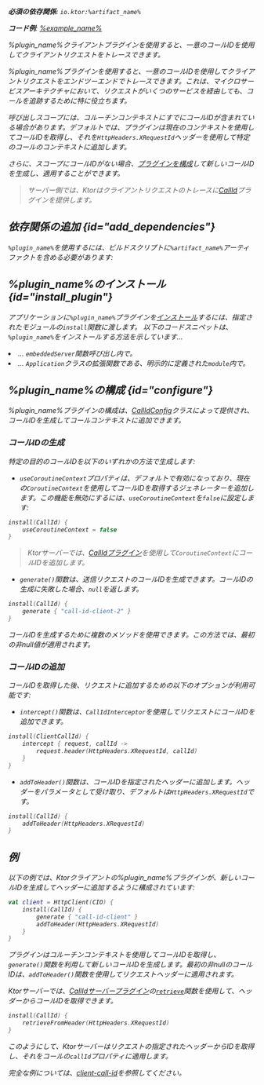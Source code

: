 [//]: # (title: Ktor Clientでのリクエストのトレース)

<show-structure for="chapter" depth="2"/>
<primary-label ref="client-plugin"/>

<var name="artifact_name" value="ktor-client-call-id"/>
<var name="package_name" value="io.ktor.client.plugins.callid"/>
<var name="plugin_name" value="CallId"/>

<tldr>
<p>
<b>必須の依存関係</b>: <code>io.ktor:%artifact_name%</code>
</p>
<var name="example_name" value="client-call-id"/>
<p>
    <b>コード例</b>:
    <a href="https://github.com/ktorio/ktor-documentation/tree/%ktor_version%/codeSnippets/snippets/%example_name%">
        %example_name%
    </a>
</p>
</tldr>

<link-summary>
%plugin_name%クライアントプラグインを使用すると、一意のコールIDを使用してクライアントリクエストをトレースできます。
</link-summary>

%plugin_name%プラグインを使用すると、一意のコールIDを使用してクライアントリクエストをエンドツーエンドでトレースできます。これは、マイクロサービスアーキテクチャにおいて、リクエストがいくつのサービスを経由しても、コールを追跡するために特に役立ちます。

呼び出しスコープには、コルーチンコンテキストにすでにコールIDが含まれている場合があります。デフォルトでは、プラグインは現在のコンテキストを使用してコールIDを取得し、それを`HttpHeaders.XRequestId`ヘッダーを使用して特定のコールのコンテキストに追加します。

さらに、スコープにコールIDがない場合、[プラグインを構成](#configure)して新しいコールIDを生成し、適用することができます。

> サーバー側では、Ktorはクライアントリクエストのトレースに[CallId](server-call-id.md)プラグインを提供します。

## 依存関係の追加 {id="add_dependencies"}

<p>
    <code>%plugin_name%</code>を使用するには、ビルドスクリプトに<code>%artifact_name%</code>アーティファクトを含める必要があります:
</p>
<Tabs group="languages">
    <TabItem title="Gradle (Kotlin)" group-key="kotlin">
        <code-block lang="Kotlin" code="            implementation(&quot;io.ktor:%artifact_name%:$ktor_version&quot;)"/>
    </TabItem>
    <TabItem title="Gradle (Groovy)" group-key="groovy">
        <code-block lang="Groovy" code="            implementation &quot;io.ktor:%artifact_name%:$ktor_version&quot;"/>
    </TabItem>
    <TabItem title="Maven" group-key="maven">
        <code-block lang="XML" code="            &lt;dependency&gt;&#10;                &lt;groupId&gt;io.ktor&lt;/groupId&gt;&#10;                &lt;artifactId&gt;%artifact_name%-jvm&lt;/artifactId&gt;&#10;                &lt;version&gt;${ktor_version}&lt;/version&gt;&#10;            &lt;/dependency&gt;"/>
    </TabItem>
</Tabs>

## %plugin_name%のインストール {id="install_plugin"}

<p>
    アプリケーションに<code>%plugin_name%</code>プラグインを<a href="#install">インストール</a>するには、指定された<Links href="/ktor/server-modules" summary="モジュールを使用すると、ルートをグループ化してアプリケーションを構造化できます。">モジュール</Links>の<code>install</code>関数に渡します。
    以下のコードスニペットは、<code>%plugin_name%</code>をインストールする方法を示しています...
</p>
<list>
    <li>
        ... <code>embeddedServer</code>関数呼び出し内で。
    </li>
    <li>
        ... <code>Application</code>クラスの拡張関数である、明示的に定義された<code>module</code>内で。
    </li>
</list>
<Tabs>
    <TabItem title="embeddedServer">
        <code-block lang="kotlin" code="            import io.ktor.server.engine.*&#10;            import io.ktor.server.netty.*&#10;            import io.ktor.server.application.*&#10;            import %package_name%.*&#10;&#10;            fun main() {&#10;                embeddedServer(Netty, port = 8080) {&#10;                    install(%plugin_name%)&#10;                    // ...&#10;                }.start(wait = true)&#10;            }"/>
    </TabItem>
    <TabItem title="module">
        <code-block lang="kotlin" code="            import io.ktor.server.application.*&#10;            import %package_name%.*&#10;            // ...&#10;            fun Application.module() {&#10;                install(%plugin_name%)&#10;                // ...&#10;            }"/>
    </TabItem>
</Tabs>

## %plugin_name%の構成 {id="configure"}

%plugin_name%プラグインの構成は、[CallIdConfig](https://api.ktor.io/ktor-client/ktor-client-plugins/ktor-client-call-id/io.ktor.client.plugins.callid/-call-id-config/index.html)クラスによって提供され、コールIDを生成してコールコンテキストに追加できます。

### コールIDの生成

特定の目的のコールIDを以下のいずれかの方法で生成します:

*   `useCoroutineContext`プロパティは、デフォルトで有効になっており、現在の`CoroutineContext`を使用してコールIDを取得するジェネレーターを追加します。この機能を無効にするには、`useCoroutineContext`を`false`に設定します:

 ```kotlin
 install(CallId) {
     useCoroutineContext = false
 }
 ```

> Ktorサーバーでは、[CallIdプラグイン](server-call-id.md)を使用して`CoroutineContext`にコールIDを追加します。

*   `generate()`関数は、送信リクエストのコールIDを生成できます。コールIDの生成に失敗した場合、`null`を返します。

 ```kotlin
 install(CallId) {
     generate { "call-id-client-2" }
 }
 ```

コールIDを生成するために複数のメソッドを使用できます。この方法では、最初の非null値が適用されます。

### コールIDの追加

コールIDを取得した後、リクエストに追加するための以下のオプションが利用可能です:

*   `intercept()`関数は、`CallIdInterceptor`を使用してリクエストにコールIDを追加できます。

 ```kotlin
 install(ClientCallId) {
     intercept { request, callId ->
         request.header(HttpHeaders.XRequestId, callId)
     }
 }
 ```

*   `addToHeader()`関数は、コールIDを指定されたヘッダーに追加します。ヘッダーをパラメータとして受け取り、デフォルトは`HttpHeaders.XRequestId`です。

 ```kotlin
 install(CallId) {
     addToHeader(HttpHeaders.XRequestId)
 }
 ```

## 例

以下の例では、Ktorクライアントの%plugin_name%プラグインが、新しいコールIDを生成してヘッダーに追加するように構成されています:

 ```kotlin
 val client = HttpClient(CIO) {
     install(CallId) {
         generate { "call-id-client" }
         addToHeader(HttpHeaders.XRequestId)
     }
 }
 ```

プラグインはコルーチンコンテキストを使用してコールIDを取得し、`generate()`関数を利用して新しいコールIDを生成します。最初の非nullのコールIDは、`addToHeader()`関数を使用してリクエストヘッダーに適用されます。

Ktorサーバーでは、[CallIdサーバープラグイン](server-call-id.md)の[`retrieve`](server-call-id.md#retrieve)関数を使用して、ヘッダーからコールIDを取得できます。

 ```kotlin
 install(CallId) {
     retrieveFromHeader(HttpHeaders.XRequestId)
 }
 ```

このようにして、Ktorサーバーはリクエストの指定されたヘッダーからIDを取得し、それをコールの`callId`プロパティに適用します。

完全な例については、[client-call-id](https://github.com/ktorio/ktor-documentation/tree/%ktor_version%/codeSnippets/snippets/client-call-id)を参照してください。